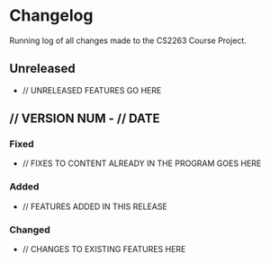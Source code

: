# Changelog
Running log of all changes made to the CS2263 Course Project.

## Unreleased
* // UNRELEASED FEATURES GO HERE

## // VERSION NUM - // DATE
### Fixed
* // FIXES TO CONTENT ALREADY IN THE PROGRAM GOES HERE


### Added
* // FEATURES ADDED IN THIS RELEASE


### Changed
* // CHANGES TO EXISTING FEATURES HERE